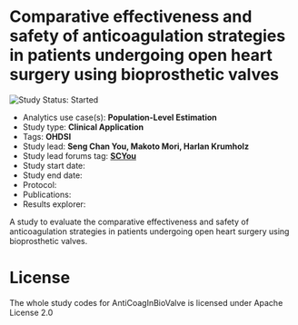 Comparative effectiveness and safety of anticoagulation strategies in patients undergoing open heart surgery using bioprosthetic valves
=============

<img src="https://img.shields.io/badge/Study%20Status-Started-blue.svg" alt="Study Status: Started">

- Analytics use case(s): **Population-Level Estimation**
- Study type: **Clinical Application**
- Tags: **OHDSI**
- Study lead: **Seng Chan You, Makoto Mori, Harlan Krumholz**
- Study lead forums tag: **[SCYou](https://forums.ohdsi.org/u/SCYou)**
- Study start date:
- Study end date:
- Protocol:
- Publications:
- Results explorer:

A study to evaluate the comparative effectiveness and safety of anticoagulation strategies in patients undergoing open heart surgery using bioprosthetic valves.

License
=======
The whole study codes for AntiCoagInBioValve is licensed under Apache License 2.0

